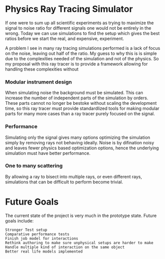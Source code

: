 

# Physics Ray Tracing Simulator

If one were to sum up all scientific experiments as trying to maximize the signal to noise ratio for different signals one would not be entirely in the wrong.
Today we can use simulations to find the setup which gives the best ratios before we start the real, and expensive, experiment.

A problem I see in many ray tracing simulations performed is a lack of focus on the noise, leaving out half of the ratio. 
My guess to why this is is simple due to the complexities needed of the simulation and not of the physics.
So my proposal with this ray tracer is to provide a framework allowing for handling these complexities without 

### Modular instrument design

When simulating noise the background must be simulated.
This can increase the number of independent parts of the simulation by orders.
These parts cannot no longer be bestoke without scaling the development time, 
so this ray tracer must provide standardlized tools for making modular parts for many more cases than a ray tracer purely focused on the signal.

### Performance

Simulating only the signal gives many options optimizing the simulation simply by removing rays not behaving ideally.
Noise is by difination noisy and leaves fewer physics based optimization options, hence the underlying simulation must have better performance.

### One to many scattering

By allowing a ray to bisect into multiple rays, or even different rays, simulations that can be difficult to perform become trivial.

# Future Goals
The current state of the project is very much in the prototype state. Future goals include:

    Stronger Test setup
    Comparative performance tests
    Finish job model for interactions
    Rethink authoring to make sure unphysical setups are harder to make
    Handle multiple kind of interaction on the same object
    Better real life models implemented

